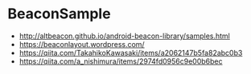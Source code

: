 # BeaconSample

- http://altbeacon.github.io/android-beacon-library/samples.html
- https://beaconlayout.wordpress.com/
- https://qiita.com/TakahikoKawasaki/items/a2062147b5fa82abc0b3
- https://qiita.com/a_nishimura/items/2974fd0956c9e00b6bec
